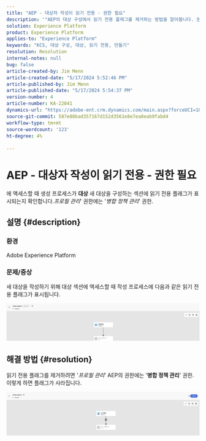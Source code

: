 ```yaml
---
title: "AEP - 대상자 작성이 읽기 전용 - 권한 필요"
description: '"AEP의 대상 구성에서 읽기 전용 플래그를 제거하는 방법을 알아봅니다. 권한에는 "병합 정책 관리" 권한이 포함되어야 합니다."'
solution: Experience Platform
product: Experience Platform
applies-to: "Experience Platform"
keywords: "KCS, 대상 구성, 대상, 읽기 전용, 만들기"
resolution: Resolution
internal-notes: null
bug: false
article-created-by: Jim Menn
article-created-date: "5/17/2024 5:52:46 PM"
article-published-by: Jim Menn
article-published-date: "5/17/2024 5:54:37 PM"
version-number: 4
article-number: KA-22841
dynamics-url: "https://adobe-ent.crm.dynamics.com/main.aspx?forceUCI=1&pagetype=entityrecord&etn=knowledgearticle&id=c1b6dc42-7614-ef11-9f8a-6045bd006268"
source-git-commit: 587e88bad357167d152d3561e8e7ea8eab9fabd4
workflow-type: tm+mt
source-wordcount: '123'
ht-degree: 4%

---
```


# AEP - 대상자 작성이 읽기 전용 - 권한 필요


에 액세스할 때 생성 프로세스가 <b>대상</b> 새 대상을 구성하는 섹션에 읽기 전용 플래그가 표시되는지 확인합니다.*프로필 관리*&#39; 권한에는 &#39;*병합 정책 관리*&#39; 권한.

## 설명 {#description}


### 환경

Adobe Experience Platform

### 문제/증상

새 대상을 작성하기 위해 대상 섹션에 액세스할 때 작성 프로세스에 다음과 같은 읽기 전용 플래그가 표시됩니다.

![](assets/___c3b6dc42-7614-ef11-9f8a-6045bd006268___.png)


## 해결 방법 {#resolution}


읽기 전용 플래그를 제거하려면 &#39;*프로필 관리*&#39; AEP의 권한에는 &#39;<b>병합 정책 관리</b>&#39; 권한. 이렇게 하면 플래그가 사라집니다.

![](assets/833c8ec9-ec56-ee11-be6f-6045bd0065f9.png)
